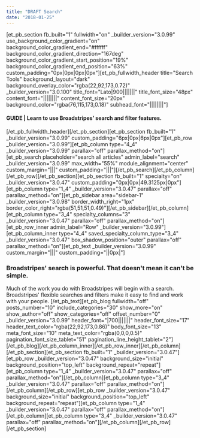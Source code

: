 ```yaml
---
title: "DRAFT Search"
date: "2018-01-25"
---
```


\[et\_pb\_section fb\_built="1" fullwidth="on" \_builder\_version="3.0.99" use\_background\_color\_gradient="on" background\_color\_gradient\_end="#ffffff" background\_color\_gradient\_direction="167deg" background\_color\_gradient\_start\_position="19%" background\_color\_gradient\_end\_position="63%" custom\_padding="0px|0px|0px|0px"\]\[et\_pb\_fullwidth\_header title="Search Tools" background\_layout="dark" background\_overlay\_color="rgba(22,92,173,0.72)" \_builder\_version="3.0.100" title\_font="Lato|900|||||||" title\_font\_size="48px" content\_font="||||||||" content\_font\_size="20px" background\_color="rgba(76,115,173,0.18)" subhead\_font="||||||||"\]

#### GUIDE | Learn to use Broadstripes’ search and filter features.

\[/et\_pb\_fullwidth\_header\]\[/et\_pb\_section\]\[et\_pb\_section fb\_built="1" \_builder\_version="3.0.99" custom\_padding="6px|0px|6px|0px"\]\[et\_pb\_row \_builder\_version="3.0.99"\]\[et\_pb\_column type="4\_4" \_builder\_version="3.0.99" parallax="off" parallax\_method="on"\]\[et\_pb\_search placeholder="search all articles" admin\_label="search" \_builder\_version="3.0.99" max\_width="55%" module\_alignment="center" custom\_margin="|||" custom\_padding="|||"\]\[/et\_pb\_search\]\[/et\_pb\_column\]\[/et\_pb\_row\]\[/et\_pb\_section\]\[et\_pb\_section fb\_built="1" specialty="on" \_builder\_version="3.0.47" custom\_padding="0px|0px|49.3125px|0px"\]\[et\_pb\_column type="1\_4" \_builder\_version="3.0.47" parallax="off" parallax\_method="on"\]\[et\_pb\_sidebar area="sidebar-1" \_builder\_version="3.0.98" border\_width\_right="1px" border\_color\_right="rgba(51,51,51,0.49)"\]\[/et\_pb\_sidebar\]\[/et\_pb\_column\]\[et\_pb\_column type="3\_4" specialty\_columns="3" \_builder\_version="3.0.47" parallax="off" parallax\_method="on"\]\[et\_pb\_row\_inner admin\_label="Row" \_builder\_version="3.0.99"\]\[et\_pb\_column\_inner type="4\_4" saved\_specialty\_column\_type="3\_4" \_builder\_version="3.0.47" box\_shadow\_position="outer" parallax="off" parallax\_method="on"\]\[et\_pb\_text \_builder\_version="3.0.99" custom\_margin="|||" custom\_padding="||0px|"\]

### **Broadstripes' search is powerful. That doesn't mean it can't be simple.**

Much of the work you do with Broadstripes will begin with a search. Broadstripes' flexible searches and filters make it easy to find and work with your people. \[/et\_pb\_text\]\[et\_pb\_blog fullwidth="off" posts\_number="10" include\_categories="30" show\_more="on" show\_author="off" show\_categories="off" offset\_number="0" \_builder\_version="3.0.99" header\_font="|700|||||||" header\_font\_size="17" header\_text\_color="rgba(22,92,173,0.86)" body\_font\_size="13" meta\_font\_size="10" meta\_text\_color="rgba(0,0,0,0.5)" pagination\_font\_size\_tablet="51" pagination\_line\_height\_tablet="2"\]\[/et\_pb\_blog\]\[/et\_pb\_column\_inner\]\[/et\_pb\_row\_inner\]\[/et\_pb\_column\]\[/et\_pb\_section\]\[et\_pb\_section fb\_built="1" \_builder\_version="3.0.47"\]\[et\_pb\_row \_builder\_version="3.0.47" background\_size="initial" background\_position="top\_left" background\_repeat="repeat"\]\[et\_pb\_column type="1\_4" \_builder\_version="3.0.47" parallax="off" parallax\_method="on"\]\[/et\_pb\_column\]\[et\_pb\_column type="3\_4" \_builder\_version="3.0.47" parallax="off" parallax\_method="on"\]\[/et\_pb\_column\]\[/et\_pb\_row\]\[et\_pb\_row \_builder\_version="3.0.47" background\_size="initial" background\_position="top\_left" background\_repeat="repeat"\]\[et\_pb\_column type="1\_4" \_builder\_version="3.0.47" parallax="off" parallax\_method="on"\]\[/et\_pb\_column\]\[et\_pb\_column type="3\_4" \_builder\_version="3.0.47" parallax="off" parallax\_method="on"\]\[/et\_pb\_column\]\[/et\_pb\_row\]\[/et\_pb\_section\]
